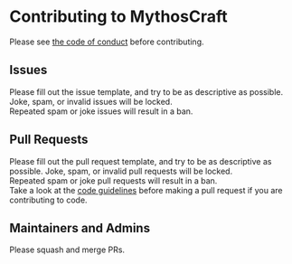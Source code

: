 # Contributing to MythosCraft

Please see [the code of conduct](./CODE_OF_CONDUCT.md) before contributing.

## Issues

Please fill out the issue template, and try to be as descriptive as possible.  
Joke, spam, or invalid issues will be locked.  
Repeated spam or joke issues will result in a ban.  

## Pull Requests

Please fill out the pull request template, and try to be as descriptive as possible.
Joke, spam, or invalid pull requests will be locked.  
Repeated spam or joke pull requests will result in a ban.  
Take a look at the [code guidelines](./CODE_GUIDELINES.md) before making a pull request if you are contributing to code.

## Maintainers and Admins

Please squash and merge PRs.
